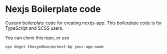 # Nexjs Boilerplate code

Custom boilerplate code for creating nextjs-app. This boilerplate code is for TypeScript and SCSS users.

You can clone this repo, or use
```bash
npx degit thesyedbasim/next-bp your-app-name
```
